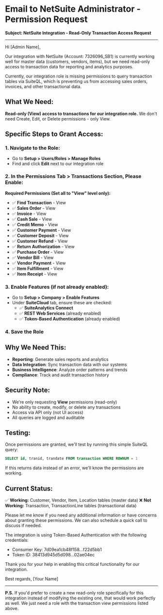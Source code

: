 # Email to NetSuite Administrator - Permission Request

**Subject: NetSuite Integration - Read-Only Transaction Access Request**

---

Hi [Admin Name],

Our integration with NetSuite (Account: 7326096_SB1) is currently working well for master data (customers, vendors, items), but we need read-only access to transaction data for reporting and analytics purposes.

Currently, our integration role is missing permissions to query transaction tables via SuiteQL, which is preventing us from accessing sales orders, invoices, and other transactional data.

## What We Need:

**Read-only (View) access to transactions for our integration role.** We don't need Create, Edit, or Delete permissions - only View.

## Specific Steps to Grant Access:

### 1. Navigate to the Role:
- Go to **Setup > Users/Roles > Manage Roles**
- Find and click **Edit** next to our integration role

### 2. In the Permissions Tab > Transactions Section, Please Enable:

**Required Permissions (Set all to "View" level only):**
- ✅ **Find Transaction** - View
- ✅ **Sales Order** - View  
- ✅ **Invoice** - View
- ✅ **Cash Sale** - View
- ✅ **Credit Memo** - View
- ✅ **Customer Payment** - View
- ✅ **Customer Deposit** - View
- ✅ **Customer Refund** - View
- ✅ **Return Authorization** - View
- ✅ **Purchase Order** - View
- ✅ **Vendor Bill** - View
- ✅ **Vendor Payment** - View
- ✅ **Item Fulfillment** - View
- ✅ **Item Receipt** - View

### 3. Enable Features (if not already enabled):
- Go to **Setup > Company > Enable Features**
- Under **SuiteCloud** tab, ensure these are checked:
  - ✅ **SuiteAnalytics Connect**
  - ✅ **REST Web Services** (already enabled)
  - ✅ **Token-Based Authentication** (already enabled)

### 4. Save the Role

## Why We Need This:

- **Reporting**: Generate sales reports and analytics
- **Data Integration**: Sync transaction data with our systems
- **Business Intelligence**: Analyze order patterns and trends
- **Compliance**: Track and audit transaction history

## Security Note:

- We're only requesting **View** permissions (read-only)
- No ability to create, modify, or delete any transactions
- Access via API only (not UI access)
- All queries are logged and auditable

## Testing:

Once permissions are granted, we'll test by running this simple SuiteQL query:
```sql
SELECT id, tranid, trandate FROM transaction WHERE ROWNUM = 1
```

If this returns data instead of an error, we'll know the permissions are working.

## Current Status:

✅ **Working:** Customer, Vendor, Item, Location tables (master data)
❌ **Not Working:** Transaction, TransactionLine tables (transactional data)

Please let me know if you need any additional information or have concerns about granting these permissions. We can also schedule a quick call to discuss if needed.

The integration is using Token-Based Authentication with the following credentials:
- Consumer Key: 7d09ea1cb48f158...f22d5bb1
- Token ID: 38413d945d5d098...02ae04ec

Thank you for your help in enabling this critical functionality for our integration.

Best regards,
[Your Name]

---

**P.S.** If you'd prefer to create a new read-only role specifically for this integration instead of modifying the existing one, that would work perfectly as well. We just need a role with the transaction view permissions listed above.